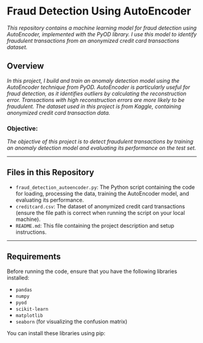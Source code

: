 # Fraud Detection Using AutoEncoder

*This repository contains a machine learning model for fraud detection using AutoEncoder, implemented with the PyOD library. I use this model to identify fraudulent transactions from an anonymized credit card transactions dataset.*

## Overview

*In this project, I build and train an anomaly detection model using the AutoEncoder technique from PyOD. AutoEncoder is particularly useful for fraud detection, as it identifies outliers by calculating the reconstruction error. Transactions with high reconstruction errors are more likely to be fraudulent. The dataset used in this project is from Kaggle, containing anonymized credit card transaction data.*

### Objective:
*The objective of this project is to detect fraudulent transactions by training an anomaly detection model and evaluating its performance on the test set.*

---

## Files in this Repository

- `fraud_detection_autoencoder.py`: The Python script containing the code for loading, processing the data, training the AutoEncoder model, and evaluating its performance.
- `creditcard.csv`: The dataset of anonymized credit card transactions (ensure the file path is correct when running the script on your local machine).
- `README.md`: This file containing the project description and setup instructions.

---

## Requirements

Before running the code, ensure that you have the following libraries installed:

- `pandas`
- `numpy`
- `pyod`
- `scikit-learn`
- `matplotlib`
- `seaborn` (for visualizing the confusion matrix)

You can install these libraries using pip:

